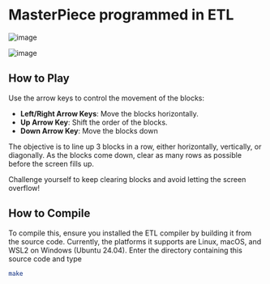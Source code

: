 # MasterPiece programmed in ETL

![image](https://github.com/user-attachments/assets/4031a94e-d27d-482f-b2b2-bc7d462fdf07)

![image](https://github.com/user-attachments/assets/c45e16ec-61e6-4d4e-85f2-8af2c5d7e626)

## How to Play

Use the arrow keys to control the movement of the blocks:

- **Left/Right Arrow Keys**: Move the blocks horizontally.
- **Up Arrow Key**: Shift the order of the blocks.
- **Down Arrow Key**: Move the blocks down

The objective is to line up 3 blocks in a row, either horizontally, vertically, or diagonally. As the blocks come down, clear as many rows as possible before the screen fills up.

Challenge yourself to keep clearing blocks and avoid letting the screen overflow!

## How to Compile

To compile this, ensure you installed the ETL compiler by building it from the source code.
Currently, the platforms it supports are Linux, macOS, and WSL2 on Windows (Ubuntu 24.04).
Enter the directory containing this source code and type

```bash
make
```
